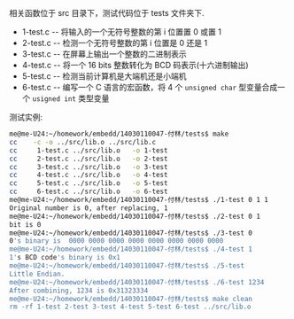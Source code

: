 相关函数位于 src 目录下，测试代码位于 tests 文件夹下. 

* 1-test.c -- 将输入的一个无符号整数的第 i 位置置 0 或置 1
* 2-test.c -- 检测一个无符号整数的第 i 位置是 0 还是 1
* 3-test.c -- 在屏幕上输出一个整数的二进制表示
* 4-test.c -- 将一个 16 bits 整数转化为 BCD 码表示(十六进制输出)
* 5-test.c -- 检测当前计算机是大端机还是小端机
* 6-test.c -- 编写一个 C 语言的宏函数，将 4 个 `unsigned char` 型变量合成一个 `usigned int` 类型变量

测试实例:

```bash
me@me-U24:~/homework/embedd/14030110047-付林/tests$ make
cc    -c -o ../src/lib.o ../src/lib.c
cc     1-test.c ../src/lib.o   -o 1-test
cc     2-test.c ../src/lib.o   -o 2-test
cc     3-test.c ../src/lib.o   -o 3-test
cc     4-test.c ../src/lib.o   -o 4-test
cc     5-test.c ../src/lib.o   -o 5-test
cc     6-test.c ../src/lib.o   -o 6-test
me@me-U24:~/homework/embedd/14030110047-付林/tests$ ./1-test 0 1 1
Original number is 0, after replacing, 1
me@me-U24:~/homework/embedd/14030110047-付林/tests$ ./2-test 0 1
bit is 0
me@me-U24:~/homework/embedd/14030110047-付林/tests$ ./3-test 0
0's binary is  0000 0000 0000 0000 0000 0000 0000 0000 
me@me-U24:~/homework/embedd/14030110047-付林/tests$ ./4-test 1
1's BCD code's binary is 0x1
me@me-U24:~/homework/embedd/14030110047-付林/tests$ ./5-test 
Little Endian.
me@me-U24:~/homework/embedd/14030110047-付林/tests$ ./6-test 1234
After combining, 1234 is 0x31323334
me@me-U24:~/homework/embedd/14030110047-付林/tests$ make clean
rm -rf 1-test 2-test 3-test 4-test 5-test 6-test ../src/lib.o
```

